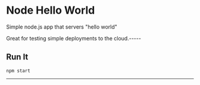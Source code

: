# Node Hello World

Simple node.js app that servers "hello world"

Great for testing simple deployments to the cloud.-----

## Run It

`npm start`

---

  
